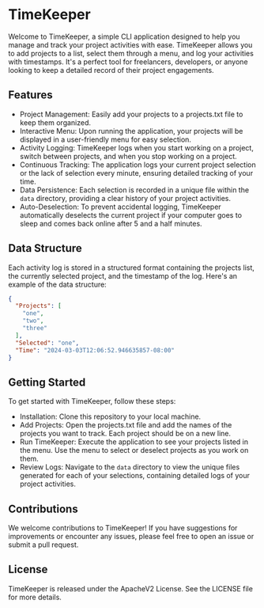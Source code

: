 # TimeKeeper
Welcome to TimeKeeper, a simple CLI application designed to help you manage and track your project activities with ease. TimeKeeper allows you to add projects to a list, select them through a menu, and log your activities with timestamps. It's a perfect tool for freelancers, developers, or anyone looking to keep a detailed record of their project engagements.

## Features
* Project Management: Easily add your projects to a projects.txt file to keep them organized.
* Interactive Menu: Upon running the application, your projects will be displayed in a user-friendly menu for easy selection.
* Activity Logging: TimeKeeper logs when you start working on a project, switch between projects, and when you stop working on a project.
* Continuous Tracking: The application logs your current project selection or the lack of selection every minute, ensuring detailed tracking of your time.
* Data Persistence: Each selection is recorded in a unique file within the `data` directory, providing a clear history of your project activities.
* Auto-Deselection: To prevent accidental logging, TimeKeeper automatically deselects the current project if your computer goes to sleep and comes back online after 5 and a half minutes.

## Data Structure
Each activity log is stored in a structured format containing the projects list, the currently selected project, and the timestamp of the log. Here's an example of the data structure:

```json
{
  "Projects": [
    "one",
    "two",
    "three"
  ],
  "Selected": "one",
  "Time": "2024-03-03T12:06:52.946635857-08:00"
}
```

## Getting Started
To get started with TimeKeeper, follow these steps:

* Installation: Clone this repository to your local machine.
* Add Projects: Open the projects.txt file and add the names of the projects you want to track. Each project should be on a new line.
* Run TimeKeeper: Execute the application to see your projects listed in the menu. Use the menu to select or deselect projects as you work on them.
* Review Logs: Navigate to the `data` directory to view the unique files generated for each of your selections, containing detailed logs of your project activities.

## Contributions
We welcome contributions to TimeKeeper! If you have suggestions for improvements or encounter any issues, please feel free to open an issue or submit a pull request.

## License
TimeKeeper is released under the ApacheV2 License. See the LICENSE file for more details.
